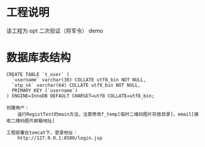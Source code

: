# 工程说明



该工程为 opt 二次验证（将军令） demo



# 数据库表结构



```
CREATE TABLE `t_user` (
  `username` varchar(30) COLLATE utf8_bin NOT NULL,
  `otp_sk` varchar(64) COLLATE utf8_bin NOT NULL,
  PRIMARY KEY (`username`)
) ENGINE=InnoDB DEFAULT CHARSET=utf8 COLLATE=utf8_bin;

创建用户：
	运行RegistTest的main方法，注意修改f_temp[临时二维码图片存放目录]，email[接收二维码图片邮箱地址]
	
工程部署在tomcat下，登录地址：
	http://127.0.0.1:8580/login.jsp


```





